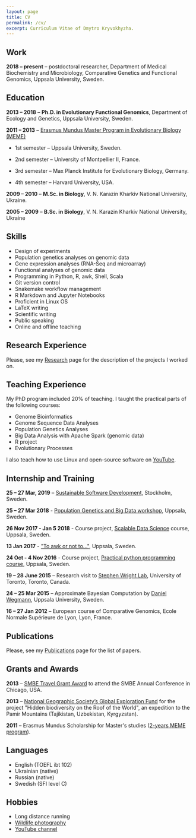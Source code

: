 ```yaml
---
layout: page
title: CV
permalink: /cv/
excerpt: Curriculum Vitae of Dmytro Kryvokhyzha.
--- 
```


## Work

**2018 – present** – postdoctoral researcher, Department of Medical Biochemistry and Microbiology, Comparative Genetics and Functional Genomics, Uppsala University, Sweden.

## Education

**2013 – 2018** – **Ph.D. in Evolutionary Functional Genomics**, Department of Ecology and Genetics, Uppsala University, Sweden.

**2011 – 2013** – <a href="http://www.evobio.eu/" target="_blank">Erasmus Mundus Master Program in Evolutionary Biology (MEME)</a>

* 1st semester – Uppsala University, Sweden.

* 2nd semester – University of Montpellier II, France.

* 3rd semester – Max Planck Institute for Evolutionary Biology, Germany.

* 4th semester – Harvard University, USA.

**2009 – 2010** – **M.Sc. in Biology**, V. N. Karazin Kharkiv National University, Ukraine.

**2005 – 2009** – **B.Sc. in Biology**, V. N. Karazin Kharkiv National University, Ukraine

## Skills
* Design of experiments
* Population genetics analyses on genomic data
* Gene expression analyses (RNA-Seq and microarray)
* Functional analyses of genomic data
* Programming in Python, R, awk, Shell, Scala
* Git version control
* Snakemake workflow management
* R Markdown and Jupyter Notebooks 
* Proficient in Linux OS
* LaTeX writing 
* Scientific writing
* Public speaking
* Online and offline teaching


## Research Experience

Please, see my [Research](/research/) page for the description of the projects I worked on.

## Teaching Experience

My PhD program included 20% of teaching. I taught the practical parts of the following courses:

* Genome Bioinformatics
* Genome Sequence Data Analyses
* Population Genetics Analyses
* Big Data Analysis with Apache Spark  (genomic data)
* R project
* Evolutionary Processes

I also teach how to use Linux and open-source software on <a href="https://www.youtube.com/AverageLinuxUser" target="_blank">YouTube</a>. 

## Internship and Training

**25 – 27 Mar, 2019** – <a href="https://coderefinery.org/workshops/2019-03-25-stockholm/" target="_blank">Sustainable Software Development</a>, Stockholm, Sweden.

**25 – 27 Mar 2018** - <a href="https://lamastex.github.io/scalable-data-science/360-in-525/2018/05/" target="_blank">Population Genetics and Big Data workshop</a>, Uppsala, Sweden.

**26 Nov 2017 - Jan 5 2018** - Course project, <a href="https://lamastex.github.io/scalable-data-science/sds/2/2/" target="_blank">Scalable Data Science</a> course, Uppsala, Sweden.

**13 Jan 2017** - <a href="https://sites.google.com/site/toawkornot/" target="_blank">"To awk or not to..."</a>, Uppsala, Sweden.

**24 Oct - 4 Nov 2016** - Course project, <a href="https://teknat.uu.se/digitalAssets/395/c_395062-l_1-k_bio_practical-python-programming-for-biology-and-genomics_uppdaterad.pdf" target="_blank">Practical python programming course</a>, Uppsala, Sweden.

**19 – 28 June 2015** – Research visit to <a href="https://wright.eeb.utoronto.ca/" target="_blank">Stephen Wright Lab</a>, University of Toronto, Toronto, Canada.

**24 – 25 Mar 2015** – Approximate Bayesian Computation by <a href="https://www.sib.swiss/daniel-wegmann-group" target="_blank">Daniel Wegmann</a>, Uppsala University, Sweden.

**16 – 27 Jan 2012** – European course of Comparative Genomics, Ecole Normale Supérieure de Lyon, Lyon, France.

## Publications

Please, see my [Publications](/publications/) page for the list of papers.

## Grants and Awards

**2013** –  <a href="https://www.smbe.org/smbe/AWARDS/AnnualMeetingTravelAwards/YoungInvestigatorTravelAward.aspx
" title="SMBE" target="_blank">SMBE Travel Grant Award</a> to attend the SMBE Annual Conference in Chicago, USA.

**2013** – <a href="https://www.nationalgeographic.org/funding-opportunities/grants/what-we-fund/" title="National Geographic" target="_blank">National Geographic Society’s Global Exploration Fund</a> for the project "Hidden biodiversity on the Roof of the World", an expedition to the Pamir Mountains (Tajikistan, Uzbekistan, Kyrgyzstan).


**2011** – Erasmus Mundus Scholarship for Master's studies (<a href="http://www.evobio.eu/" target="_blank">2-years MEME program</a>).

## Languages

* English (TOEFL ibt 102)
* Ukrainian (native)
* Russian (native)
* Swedish (SFI level C)

## Hobbies

* Long distance running
* <a href="https://1x.com/member/kryvokhyzhad" target="_blank">Wildlife photography</a>
* <a href="https://www.youtube.com/AverageLinuxUser" target="_blank">YouTube channel</a>
